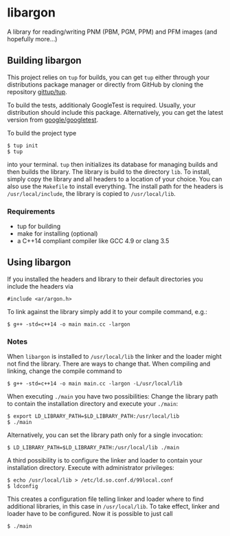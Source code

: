 # libargon
A library for reading/writing PNM (PBM, PGM, PPM) and PFM images (and hopefully
more...)

## Building libargon
This project relies on `tup` for builds, you can get `tup` either through your
distributions package manager or directly from GitHub by cloning the
repository [gittup/tup](https://github.com/gittup/tup).

To build the tests, additionaly GoogleTest is required. Usually, your
distribution should include this package. Alternatively, you can get
the latest version from [google/googletest](https://github.com/google/googletest).

To build the project type

    $ tup init
    $ tup

into your terminal. `tup` then initializes its database for managing builds
and then builds the library. The library is build to the directory `lib`. To
install, simply copy the library and all headers to a location of your choice.
You can also use the `Makefile` to install everything. The install path for
the headers is `/usr/local/include`, the library is copied to `/usr/local/lib`.

### Requirements
* tup for building
* make for installing (optional)
* a C++14 compliant compiler like GCC 4.9 or clang 3.5

## Using libargon
If you installed the headers and library to their default directories you include
the headers via

    #include <ar/argon.h>

To link against the library simply add it to your compile command, e.g.:

    $ g++ -std=c++14 -o main main.cc -largon

### Notes
When `libargon` is installed to `/usr/local/lib` the linker and the loader
might not find the library. There are ways to change that. When compiling
and linking, change the compile command to

    $ g++ -std=c++14 -o main main.cc -largon -L/usr/local/lib

When executing `./main` you have two possibilities: Change the library
path to contain the installation directory and execute your `./main`:

    $ export LD_LIBRARY_PATH=$LD_LIBRARY_PATH:/usr/local/lib
    $ ./main

Alternatively, you can set the library path only for a single invocation:

    $ LD_LIBRARY_PATH=$LD_LIBRARY_PATH:/usr/local/lib ./main

A third possibility is to configure the linker and loader to contain your
installation directory. Execute with administrator privileges:

    $ echo /usr/local/lib > /etc/ld.so.conf.d/99local.conf
    $ ldconfig

This creates a configuration file telling linker and loader where to find
additional libraries, in this case in `/usr/local/lib`. To take effect,
linker and loader have to be configured.
Now it is possible to just call

    $ ./main
